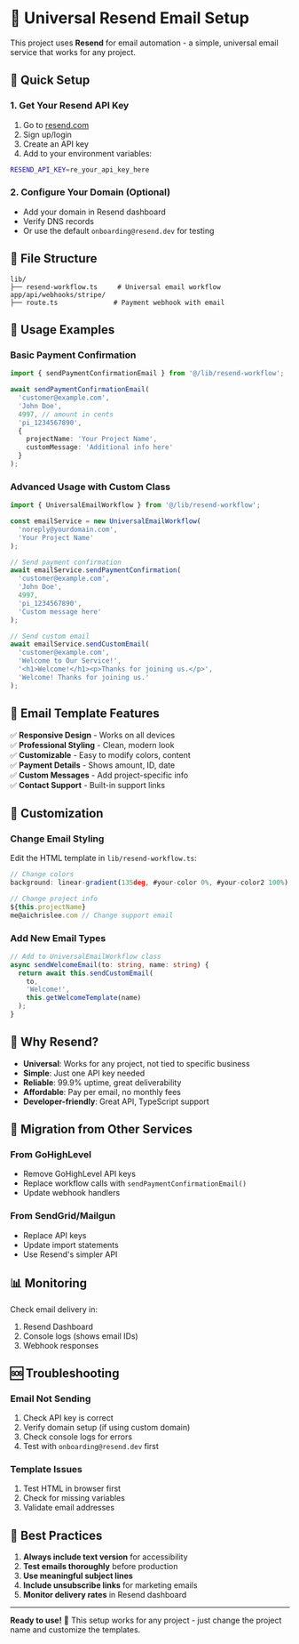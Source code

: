 # 📧 Universal Resend Email Setup

This project uses **Resend** for email automation - a simple, universal email service that works for any project.

## 🚀 Quick Setup

### 1. Get Your Resend API Key
1. Go to [resend.com](https://resend.com)
2. Sign up/login
3. Create an API key
4. Add to your environment variables:

```bash
RESEND_API_KEY=re_your_api_key_here
```

### 2. Configure Your Domain (Optional)
- Add your domain in Resend dashboard
- Verify DNS records
- Or use the default `onboarding@resend.dev` for testing

## 📁 File Structure

```
lib/
├── resend-workflow.ts     # Universal email workflow
app/api/webhooks/stripe/
├── route.ts              # Payment webhook with email
```

## 🎯 Usage Examples

### Basic Payment Confirmation
```typescript
import { sendPaymentConfirmationEmail } from '@/lib/resend-workflow';

await sendPaymentConfirmationEmail(
  'customer@example.com',
  'John Doe',
  4997, // amount in cents
  'pi_1234567890',
  {
    projectName: 'Your Project Name',
    customMessage: 'Additional info here'
  }
);
```

### Advanced Usage with Custom Class
```typescript
import { UniversalEmailWorkflow } from '@/lib/resend-workflow';

const emailService = new UniversalEmailWorkflow(
  'noreply@yourdomain.com',
  'Your Project Name'
);

// Send payment confirmation
await emailService.sendPaymentConfirmation(
  'customer@example.com',
  'John Doe',
  4997,
  'pi_1234567890',
  'Custom message here'
);

// Send custom email
await emailService.sendCustomEmail(
  'customer@example.com',
  'Welcome to Our Service!',
  '<h1>Welcome!</h1><p>Thanks for joining us.</p>',
  'Welcome! Thanks for joining us.'
);
```

## 🎨 Email Template Features

✅ **Responsive Design** - Works on all devices  
✅ **Professional Styling** - Clean, modern look  
✅ **Customizable** - Easy to modify colors, content  
✅ **Payment Details** - Shows amount, ID, date  
✅ **Custom Messages** - Add project-specific info  
✅ **Contact Support** - Built-in support links  

## 🔧 Customization

### Change Email Styling
Edit the HTML template in `lib/resend-workflow.ts`:

```typescript
// Change colors
background: linear-gradient(135deg, #your-color 0%, #your-color2 100%);

// Change project info
${this.projectName}
me@aichrislee.com // Change support email
```

### Add New Email Types
```typescript
// Add to UniversalEmailWorkflow class
async sendWelcomeEmail(to: string, name: string) {
  return await this.sendCustomEmail(
    to,
    'Welcome!',
    this.getWelcomeTemplate(name)
  );
}
```

## 🚀 Why Resend?

- **Universal**: Works for any project, not tied to specific business
- **Simple**: Just one API key needed
- **Reliable**: 99.9% uptime, great deliverability
- **Affordable**: Pay per email, no monthly fees
- **Developer-friendly**: Great API, TypeScript support

## 🔄 Migration from Other Services

### From GoHighLevel
- Remove GoHighLevel API keys
- Replace workflow calls with `sendPaymentConfirmationEmail()`
- Update webhook handlers

### From SendGrid/Mailgun
- Replace API keys
- Update import statements
- Use Resend's simpler API

## 📊 Monitoring

Check email delivery in:
1. Resend Dashboard
2. Console logs (shows email IDs)
3. Webhook responses

## 🆘 Troubleshooting

### Email Not Sending
1. Check API key is correct
2. Verify domain setup (if using custom domain)
3. Check console logs for errors
4. Test with `onboarding@resend.dev` first

### Template Issues
1. Test HTML in browser first
2. Check for missing variables
3. Validate email addresses

## 🎯 Best Practices

1. **Always include text version** for accessibility
2. **Test emails thoroughly** before production
3. **Use meaningful subject lines**
4. **Include unsubscribe links** for marketing emails
5. **Monitor delivery rates** in Resend dashboard

---

**Ready to use!** 🎉 This setup works for any project - just change the project name and customize the templates. 